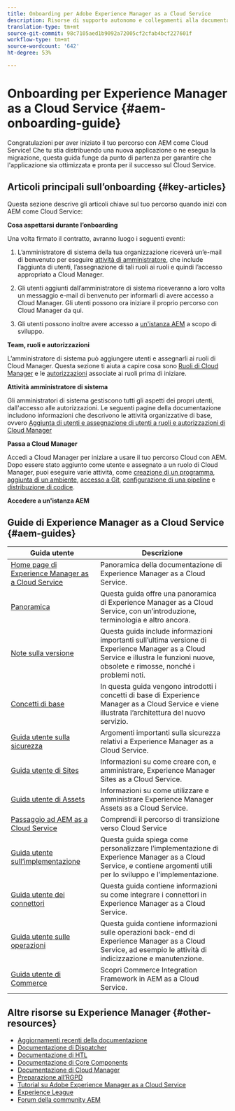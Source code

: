```yaml
---
title: Onboarding per Adobe Experience Manager as a Cloud Service
description: Risorse di supporto autonomo e collegamenti alla documentazione per l’onboarding di Adobe Experience Manager as a Cloud Service
translation-type: tm+mt
source-git-commit: 98c7105aed1b9092a72005cf2cfab4bcf227601f
workflow-type: tm+mt
source-wordcount: '642'
ht-degree: 53%

---
```



# Onboarding per Experience Manager as a Cloud Service {#aem-onboarding-guide}

Congratulazioni per aver iniziato il tuo percorso con AEM come Cloud Service! Che tu stia distribuendo una nuova applicazione o ne esegua la migrazione, questa guida funge da punto di partenza per garantire che l&#39;applicazione sia ottimizzata e pronta per il successo sul Cloud Service.

## Articoli principali sull’onboarding {#key-articles}

Questa sezione descrive gli articoli chiave sul tuo percorso quando inizi con AEM come Cloud Service:

**Cosa aspettarsi durante l’onboarding**

Una volta firmato il contratto, avranno luogo i seguenti eventi:

1. L’amministratore di sistema della tua organizzazione riceverà un’e-mail di benvenuto per eseguire [attività di amministratore](/help/onboarding/what-is-required/add-users-assign-cm-roles.md), che include l’aggiunta di utenti, l’assegnazione di tali ruoli ai ruoli e quindi l’accesso appropriato a Cloud Manager.

1. Gli utenti aggiunti dall’amministratore di sistema riceveranno a loro volta un messaggio e-mail di benvenuto per informarli di avere accesso a Cloud Manager. Gli utenti possono ora iniziare il proprio percorso con Cloud Manager da qui.

1. Gli utenti possono inoltre avere accesso a [un&#39;istanza AEM](/help/onboarding/what-is-required/accessing-aem-instance.md) a scopo di sviluppo.

**Team, ruoli e autorizzazioni**

L’amministratore di sistema può aggiungere utenti e assegnarli ai ruoli di Cloud Manager. Questa sezione ti aiuta a capire cosa sono [Ruoli di Cloud Manager](/help/onboarding/what-is-required/user-roles-permissions.md#user-roles) e le [autorizzazioni](/help/onboarding/what-is-required/user-roles-permissions.md#permissions) associate ai ruoli prima di iniziare.

**Attività amministratore di sistema**

Gli amministratori di sistema gestiscono tutti gli aspetti dei propri utenti, dall&#39;accesso alle autorizzazioni. Le seguenti pagine della documentazione includono informazioni che descrivono le attività organizzative di base, ovvero [Aggiunta di utenti e assegnazione di utenti a ruoli e autorizzazioni di Cloud Manager](/help/onboarding/what-is-required/add-users-assign-cm-roles.md)


**Passa a Cloud Manager**

Accedi a Cloud Manager per iniziare a usare il tuo percorso Cloud con AEM. Dopo essere stato aggiunto come utente e assegnato a un ruolo di Cloud Manager, puoi eseguire varie attività, come [creazione di un programma](/help/onboarding/getting-access-to-aem-in-cloud/understand-program-types.md), [aggiunta di un ambiente](/help/implementing/cloud-manager/manage-environments.md), [accesso a Git](/help/implementing/cloud-manager/accessing-git.md), [configurazione di una pipeline](/help/implementing/cloud-manager/configure-pipeline.md) e [distribuzione di codice](/help/implementing/cloud-manager/deploy-code.md).

**Accedere a un&#39;istanza AEM**

## Guide di Experience Manager as a Cloud Service {#aem-guides}

| Guida utente | Descrizione |
|---|---|
| [Home page di Experience Manager as a Cloud Service](/help/landing/home.md) | Panoramica della documentazione di Experience Manager as a Cloud Service. |
| [Panoramica](/help/overview/home.md) | Questa guida offre una panoramica di Experience Manager as a Cloud Service, con un’introduzione, terminologia e altro ancora. |
| [Note sulla versione](/help/release-notes/home.md) | Questa guida include informazioni importanti sull’ultima versione di Experience Manager as a Cloud Service e illustra le funzioni nuove, obsolete e rimosse, nonché i problemi noti. |
| [Concetti di base](/help/core-concepts/home.md) | In questa guida vengono introdotti i concetti di base di Experience Manager as a Cloud Service e viene illustrata l’architettura del nuovo servizio. |
| [Guida utente sulla sicurezza](/help/security/home.md) | Argomenti importanti sulla sicurezza relativi a Experience Manager as a Cloud Service. |
| [Guida utente di Sites](/help/sites-cloud/home.md) | Informazioni su come creare con, e amministrare, Experience Manager Sites as a Cloud Service. |
| [Guida utente di Assets](/help/assets/home.md) | Informazioni su come utilizzare e amministrare Experience Manager Assets as a Cloud Service. |
| [Passaggio ad AEM as a Cloud Service](/help/move-to-cloud-service/home.md) | Comprendi il percorso di transizione verso Cloud Service |
| [Guida utente sull’implementazione](/help/implementing/home.md) | Questa guida spiega come personalizzare l’implementazione di Experience Manager as a Cloud Service, e contiene argomenti utili per lo sviluppo e l’implementazione. |
| [Guida utente dei connettori](/help/connectors/home.md) | Questa guida contiene informazioni su come integrare i connettori in Experience Manager as a Cloud Service. |
| [Guida utente sulle operazioni](/help/operations/home.md) | Questa guida contiene informazioni sulle operazioni back-end di Experience Manager as a Cloud Service, ad esempio le attività di indicizzazione e manutenzione. |
| [Guida utente di Commerce](/help/commerce-cloud/home.md) | Scopri Commerce Integration Framework in AEM as a Cloud Service. |

## Altre risorse su Experience Manager {#other-resources}

* [Aggiornamenti recenti della documentazione](https://helpx.adobe.com/it/experience-manager/documentation-updates.html#AEMasaCloudService)
* [Documentazione di Dispatcher](/help/implementing/dispatcher/overview.md)
* [Documentazione di HTL](https://docs.adobe.com/content/help/it-IT/experience-manager-htl/using/overview.html)
* [Documentazione di Core Components](https://docs.adobe.com/content/help/it-IT/experience-manager-core-components/using/introduction.html)
* [Documentazione di Cloud Manager](https://docs.adobe.com/content/help/en/experience-manager-cloud-service/onboarding/getting-access/cloud-service-programs/first-time-login.html)
* [Preparazione all’RGPD](/help/onboarding/data-privacy-and-protection-readiness/aem-readiness.md)
* [Tutorial su Adobe Experience Manager as a Cloud Service](https://docs.adobe.com/content/help/en/experience-manager-learn/cloud-service/overview.html)
* [Experience League](https://guided.adobe.com/?promoid=K42KVXHD&amp;mv=other#solutions/experience-manager)
* [Forum della community AEM](https://forums.adobe.com/community/experience-cloud/marketing-cloud/experience-manager)